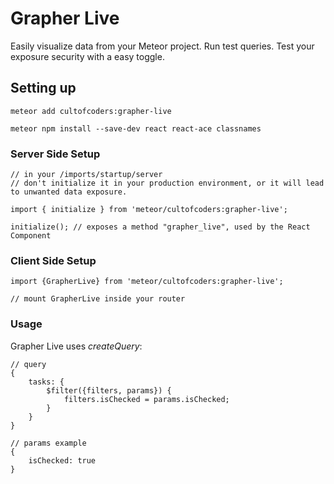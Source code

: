 Grapher Live
============

Easily visualize data from your Meteor project.
Run test queries.
Test your exposure security with a easy toggle.


## Setting up

```
meteor add cultofcoders:grapher-live

meteor npm install --save-dev react react-ace classnames 
```

### Server Side Setup
```
// in your /imports/startup/server
// don't initialize it in your production environment, or it will lead to unwanted data exposure.

import { initialize } from 'meteor/cultofcoders:grapher-live';

initialize(); // exposes a method "grapher_live", used by the React Component
```


### Client Side Setup
```
import {GrapherLive} from 'meteor/cultofcoders:grapher-live';

// mount GrapherLive inside your router
```

### Usage

Grapher Live uses *createQuery*:

```
// query
{
    tasks: {
        $filter({filters, params}) {
            filters.isChecked = params.isChecked;
        }
    }
}

// params example
{
    isChecked: true
}
```
